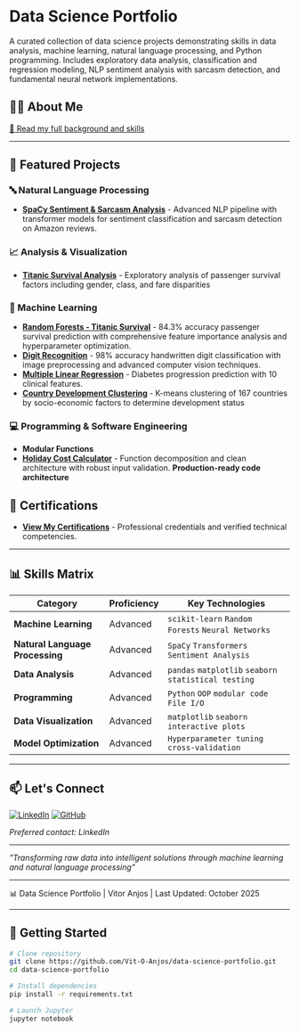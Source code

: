 # Data Science Portfolio

A curated collection of data science projects demonstrating skills in data analysis, machine learning, natural language processing, and Python programming. Includes exploratory data analysis, classification and regression modeling, NLP sentiment analysis with sarcasm detection, and fundamental neural network implementations.

## 👨‍💻 About Me
[📖 Read my full background and skills](./about-me.md)

---

## 🚀 Featured Projects

### 🔤 Natural Language Processing
- [**SpaCy Sentiment & Sarcasm Analysis**](./nlp/spacy-sentiment-analysis/) - Advanced NLP pipeline with transformer models for sentiment classification and sarcasm detection on Amazon reviews.

### 📈 Analysis & Visualization
- **[Titanic Survival Analysis](./data-analysis/titanic-survival-analysis)** - Exploratory analysis of passenger survival factors including gender, class, and fare disparities

### 🤖 Machine Learning
- [**Random Forests - Titanic Survival**](./machine-learning/random-forests/) - 84.3% accuracy passenger survival prediction with comprehensive feature importance analysis and hyperparameter optimization.
- [**Digit Recognition**](./machine-learning/digit-recognition/) - 98% accuracy handwritten digit classification with image preprocessing and advanced computer vision techniques.
- [**Multiple Linear Regression**](./machine-learning/multiple-linear-regression/) - Diabetes progression prediction with 10 clinical features.
- **[Country Development Clustering](./machine-learning/country-clustering)** - K-means clustering of 167 countries by socio-economic factors to determine development status

### 💻 Programming & Software Engineering
- **Modular Functions**
- [**Holiday Cost Calculator**](./programming-software-engineering/modular-functions/holiday-cost-calculator) - Function decomposition and clean architecture with robust input validation. **Production-ready code architecture**

## 📜 Certifications
- [**View My Certifications**](./certifications/) - Professional credentials and verified technical competencies.

---

## 📊 Skills Matrix

| Category | Proficiency | Key Technologies |
|----------|-------------|------------------|
| **Machine Learning** | Advanced | `scikit-learn` `Random Forests` `Neural Networks` |
| **Natural Language Processing** | Advanced | `SpaCy` `Transformers` `Sentiment Analysis` |
| **Data Analysis** | Advanced | `pandas` `matplotlib` `seaborn` `statistical testing` |
| **Programming** | Advanced | `Python` `OOP` `modular code` `File I/O` |
| **Data Visualization** | Advanced | `matplotlib` `seaborn` `interactive plots` |
| **Model Optimization** | Advanced | `Hyperparameter tuning` `cross-validation` |

---

## 📫 Let's Connect

[![LinkedIn](https://img.shields.io/badge/LinkedIn-Connect-blue?logo=linkedin)](https://linkedin.com/in/vitor-david-anjos-33242a107/)
[![GitHub](https://img.shields.io/badge/GitHub-Follow-black?logo=github)](https://github.com/DavSilvs)

*Preferred contact: LinkedIn*

---

 *"Transforming raw data into intelligent solutions through machine learning and natural language processing"*

---

📊 Data Science Portfolio | Vitor Anjos | Last Updated: October 2025

---

## 🚀 Getting Started

```bash
# Clone repository
git clone https://github.com/Vit-O-Anjos/data-science-portfolio.git
cd data-science-portfolio

# Install dependencies
pip install -r requirements.txt

# Launch Jupyter
jupyter notebook
